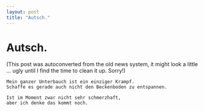 ```yaml
---
layout: post
title: "Autsch."
---
```

<h1>Autsch.</h1>
(This post was autoconverted from the old news system,
it might look a little ... ugly until I find the time
to clean it up.
Sorry!)

    Mein ganzer Unterbauch ist ein einziger Krampf.
    Schaffe es gerade auch nicht den Beckenboden zu entspannen.
    
    Ist im Moment zwar nicht sehr schmerzhaft,
    aber ich denke das kommt noch.
    
    

